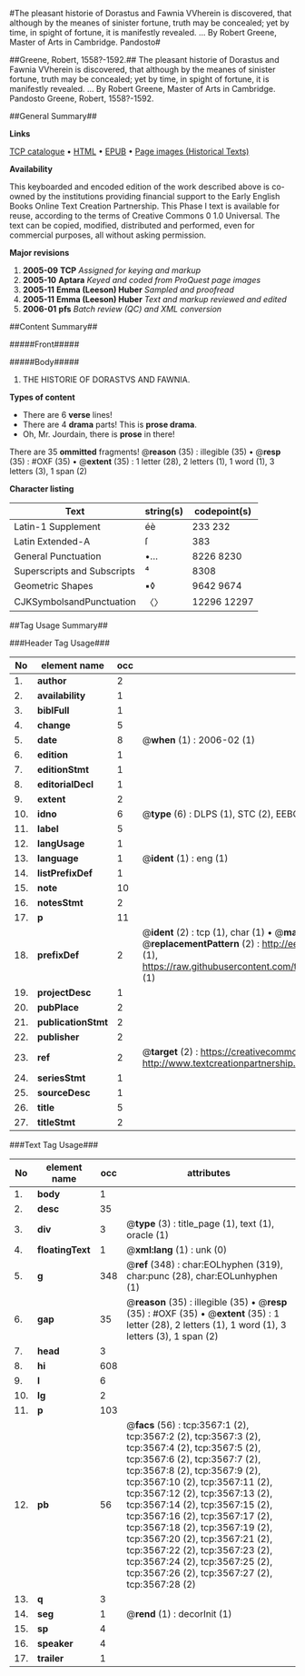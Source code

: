 #The pleasant historie of Dorastus and Fawnia VVherein is discovered, that although by the meanes of sinister fortune, truth may be concealed; yet by time, in spight of fortune, it is manifestly revealed. ... By Robert Greene, Master of Arts in Cambridge. Pandosto#

##Greene, Robert, 1558?-1592.##
The pleasant historie of Dorastus and Fawnia VVherein is discovered, that although by the meanes of sinister fortune, truth may be concealed; yet by time, in spight of fortune, it is manifestly revealed. ... By Robert Greene, Master of Arts in Cambridge.
Pandosto
Greene, Robert, 1558?-1592.

##General Summary##

**Links**

[TCP catalogue](http://www.ota.ox.ac.uk/tcp/)  • 
[HTML](http://tei.it.ox.ac.uk/tcp/Texts-HTML/free/A02/A02151.html)  • 
[EPUB](http://tei.it.ox.ac.uk/tcp/Texts-EPUB/free/A02/A02151.epub) • 
[Page images (Historical Texts)](https://data.historicaltexts.jisc.ac.uk/view?pubId=eebo-99839167e&pageId=eebo-99839167e-3567-1)

**Availability**

This keyboarded and encoded edition of the
	       work described above is co-owned by the institutions
	       providing financial support to the Early English Books
	       Online Text Creation Partnership. This Phase I text is
	       available for reuse, according to the terms of Creative
	       Commons 0 1.0 Universal. The text can be copied,
	       modified, distributed and performed, even for
	       commercial purposes, all without asking permission.

**Major revisions**

1. __2005-09__ __TCP__ *Assigned for keying and markup*
1. __2005-10__ __Aptara__ *Keyed and coded from ProQuest page images*
1. __2005-11__ __Emma (Leeson) Huber__ *Sampled and proofread*
1. __2005-11__ __Emma (Leeson) Huber__ *Text and markup reviewed and edited*
1. __2006-01__ __pfs__ *Batch review (QC) and XML conversion*

##Content Summary##

#####Front#####

#####Body#####

1. THE
HISTORIE OF
DORASTVS AND
FAWNIA.

**Types of content**

  * There are 6 **verse** lines!
  * There are 4 **drama** parts! This is **prose drama**.
  * Oh, Mr. Jourdain, there is **prose** in there!

There are 35 **ommitted** fragments! 
 @__reason__ (35) : illegible (35)  •  @__resp__ (35) : #OXF (35)  •  @__extent__ (35) : 1 letter (28), 2 letters (1), 1 word (1), 3 letters (3), 1 span (2)

**Character listing**


|Text|string(s)|codepoint(s)|
|---|---|---|
|Latin-1 Supplement|éè|233 232|
|Latin Extended-A|ſ|383|
|General Punctuation|•…|8226 8230|
|Superscripts             and Subscripts|⁴|8308|
|Geometric Shapes|▪◊|9642 9674|
|CJKSymbolsandPunctuation|〈〉|12296 12297|

##Tag Usage Summary##

###Header Tag Usage###

|No|element name|occ|attributes|
|---|---|---|---|
|1.|__author__|2||
|2.|__availability__|1||
|3.|__biblFull__|1||
|4.|__change__|5||
|5.|__date__|8| @__when__ (1) : 2006-02 (1)|
|6.|__edition__|1||
|7.|__editionStmt__|1||
|8.|__editorialDecl__|1||
|9.|__extent__|2||
|10.|__idno__|6| @__type__ (6) : DLPS (1), STC (2), EEBO-CITATION (1), PROQUEST (1), VID (1)|
|11.|__label__|5||
|12.|__langUsage__|1||
|13.|__language__|1| @__ident__ (1) : eng (1)|
|14.|__listPrefixDef__|1||
|15.|__note__|10||
|16.|__notesStmt__|2||
|17.|__p__|11||
|18.|__prefixDef__|2| @__ident__ (2) : tcp (1), char (1)  •  @__matchPattern__ (2) : ([0-9\-]+):([0-9IVX]+) (1), (.+) (1)  •  @__replacementPattern__ (2) : http://eebo.chadwyck.com/downloadtiff?vid=$1&page=$2 (1), https://raw.githubusercontent.com/textcreationpartnership/Texts/master/tcpchars.xml#$1 (1)|
|19.|__projectDesc__|1||
|20.|__pubPlace__|2||
|21.|__publicationStmt__|2||
|22.|__publisher__|2||
|23.|__ref__|2| @__target__ (2) : https://creativecommons.org/publicdomain/zero/1.0/ (1), http://www.textcreationpartnership.org/docs/. (1)|
|24.|__seriesStmt__|1||
|25.|__sourceDesc__|1||
|26.|__title__|5||
|27.|__titleStmt__|2||


###Text Tag Usage###

|No|element name|occ|attributes|
|---|---|---|---|
|1.|__body__|1||
|2.|__desc__|35||
|3.|__div__|3| @__type__ (3) : title_page (1), text (1), oracle (1)|
|4.|__floatingText__|1| @__xml:lang__ (1) : unk (0)|
|5.|__g__|348| @__ref__ (348) : char:EOLhyphen (319), char:punc (28), char:EOLunhyphen (1)|
|6.|__gap__|35| @__reason__ (35) : illegible (35)  •  @__resp__ (35) : #OXF (35)  •  @__extent__ (35) : 1 letter (28), 2 letters (1), 1 word (1), 3 letters (3), 1 span (2)|
|7.|__head__|3||
|8.|__hi__|608||
|9.|__l__|6||
|10.|__lg__|2||
|11.|__p__|103||
|12.|__pb__|56| @__facs__ (56) : tcp:3567:1 (2), tcp:3567:2 (2), tcp:3567:3 (2), tcp:3567:4 (2), tcp:3567:5 (2), tcp:3567:6 (2), tcp:3567:7 (2), tcp:3567:8 (2), tcp:3567:9 (2), tcp:3567:10 (2), tcp:3567:11 (2), tcp:3567:12 (2), tcp:3567:13 (2), tcp:3567:14 (2), tcp:3567:15 (2), tcp:3567:16 (2), tcp:3567:17 (2), tcp:3567:18 (2), tcp:3567:19 (2), tcp:3567:20 (2), tcp:3567:21 (2), tcp:3567:22 (2), tcp:3567:23 (2), tcp:3567:24 (2), tcp:3567:25 (2), tcp:3567:26 (2), tcp:3567:27 (2), tcp:3567:28 (2)|
|13.|__q__|3||
|14.|__seg__|1| @__rend__ (1) : decorInit (1)|
|15.|__sp__|4||
|16.|__speaker__|4||
|17.|__trailer__|1||
